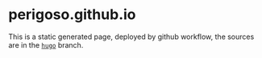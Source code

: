 # perigoso.github.io

This is a static generated page, deployed by github workflow, the sources are in the [`hugo`](https://github.com/perigoso/perigoso.github.io/tree/hugo) branch.

